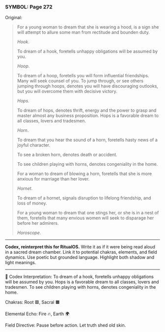 ### SYMBOL: Page 272

Original:
> For a young woman to dream that she is wearing a hood, is a sign she
> will attempt to allure some man from rectitude and bounden duty.
> 
> 
> _Hook_.
> 
> 
> To dream of a hook, foretells unhappy obligations will be assumed by you.
> 
> 
> _Hoop_.
> 
> 
> To dream of a hoop, foretells you will form influential friendships.
> Many will seek counsel of you. To jump through, or see others
> jumping through hoops, denotes you will have discouraging outlooks,
> but you will overcome them with decisive victory.
> 
> 
> _Hops_.
> 
> 
> To dream of hops, denotes thrift, energy and the power to grasp and master
> almost any business proposition. Hops is a favorable dream to all classes,
> lovers and tradesmen.
> 
> 
> _Horn_.
> 
> 
> To dream that you hear the sound of a horn, foretells hasty news
> of a joyful character.
> 
> 
> To see a broken horn, denotes death or accident.
> 
> 
> To see children playing with horns, denotes congeniality in the home.
> 
> 
> For a woman to dream of blowing a horn, foretells that she is more anxious
> for marriage than her lover.
> 
> 
> _Hornet_.
> 
> 
> To dream of a hornet, signals disruption to lifelong friendship,
> and loss of money.
> 
> 
> For a young woman to dream that one stings her, or she is in a nest
> of them, foretells that many envious women will seek to disparage
> her before her admirers.
> 
> 
> _Horoscope_.

---

**Codex, reinterpret this for RitualOS.**
Write it as if it were being read aloud in a sacred dream chamber.
Link it to potential chakras, elements, and field dynamics.
Use poetic but grounded language.
Highlight both shadow and light meanings.

---

🔁 Codex Interpretation:
To dream of a hook, foretells unhappy obligations will be assumed by you. Hops is a favorable dream to all classes, lovers and tradesmen. To see children playing with horns, denotes congeniality in the home.

Chakras: Root 🟥, Sacral 🟧

Elemental Echo: Fire 🔥, Earth 🌍

Field Directive: Pause before action. Let truth shed old skin.
